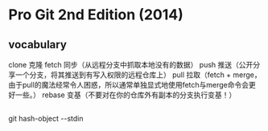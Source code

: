 # Pro Git 2nd Edition (2014)

## 

## vocabulary

clone 克隆
fetch 同步（从远程分支中抓取本地没有的数据）
push 推送（公开分享一个分支，将其推送到有写入权限的远程仓库上）
pull 拉取（fetch + merge，由于pull的魔法经常令人困惑，所以通常单独显式地使用fetch与merge命令会更好一些。）
rebase 变基（不要对在你的仓库外有副本的分支执行变基！）


## 

git hash-object --stdin
